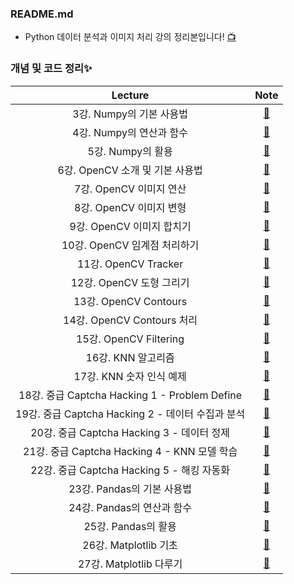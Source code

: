 ### README.md
- Python 데이터 분석과 이미지 처리 강의 정리본입니다! [📺](https://www.youtube.com/watch?v=V8Lpf3WCZ4g&list=PLRx0vPvlEmdBx9X5xSgcEk4CEbzEiws8C&index=1)
  
 ### 개념 및 코드 정리✨
|__Lecture__|__Note__|
|:---:|:---:|
|3강. Numpy의 기본 사용법|[📝](https://blog.naver.com/ljwon77_/222229470649)|
|4강. Numpy의 연산과 함수|[📝](https://blog.naver.com/ljwon77_/222230815032)|
|5강. Numpy의 활용|[📝](https://blog.naver.com/ljwon77_/222231982876)|
|6강. OpenCV 소개 및 기본 사용법|[📝](https://blog.naver.com/ljwon77_/222232062051)|
|7강. OpenCV 이미지 연산|[📝](https://blog.naver.com/ljwon77_/222232085435)|
|8강. OpenCV 이미지 변형|[📝](https://blog.naver.com/ljwon77_/222232144415)|
|9강. OpenCV 이미지 합치기|[📝](https://blog.naver.com/ljwon77_/222234564238)|
|10강. OpenCV 임계점 처리하기|[📝](https://blog.naver.com/ljwon77_/222234592126)|
|11강. OpenCV Tracker|[📝](https://blog.naver.com/ljwon77_/222235036980)|
|12강. OpenCV 도형 그리기|[📝](https://blog.naver.com/ljwon77_/222236151965)|
|13강. OpenCV Contours|[📝](https://blog.naver.com/ljwon77_/222238244344)|
|14강. OpenCV Contours 처리|[📝](https://blog.naver.com/ljwon77_/222239627239)|
|15강. OpenCV Filtering|[📝](https://blog.naver.com/ljwon77_/222240390059)|
|16강. KNN 알고리즘|[📝](https://blog.naver.com/ljwon77_/222241200361)|
|17강. KNN 숫자 인식 예제|[📝](https://blog.naver.com/ljwon77_/222242044012)|
|18강. 중급 Captcha Hacking 1 - Problem Define|[📝](https://blog.naver.com/ljwon77_/222243095483)|
|19강. 중급 Captcha Hacking 2 - 데이터 수집과 분석|[📝](https://blog.naver.com/ljwon77_/222244280374)|
|20강. 중급 Captcha Hacking 3 - 데이터 정제|[📝](https://blog.naver.com/ljwon77_/222244480890)|
|21강. 중급 Captcha Hacking 4 - KNN 모델 학습|[📝](https://blog.naver.com/ljwon77_/222245747797)|
|22강. 중급 Captcha Hacking 5 - 해킹 자동화|[📝](https://blog.naver.com/ljwon77_/222246936268)|
|23강. Pandas의 기본 사용법|[📝](https://blog.naver.com/ljwon77_/222247756222)|
|24강. Pandas의 연산과 함수|[📝](https://blog.naver.com/ljwon77_/222249473446)|
|25강. Pandas의 활용|[📝](https://blog.naver.com/ljwon77_/222250357190)|
|26강. Matplotlib 기초|[📝](https://blog.naver.com/ljwon77_/222251107402)|
|27강. Matplotlib 다루기|[📝](https://blog.naver.com/ljwon77_/222252904914)|
